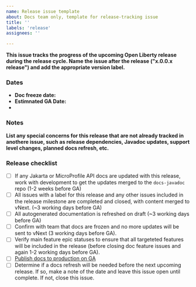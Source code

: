 ```yaml
---
name: Release issue template
about: Docs team only, template for release-tracking issue
title: ''
labels: 'release'
assignees: ''

---
```


**This issue tracks the progress of the upcoming Open Liberty release during the release cycle. Name the issue after the release ("x.0.0.x release") and add the appropriate version label.**

### Dates

- **Doc freeze date:** 
- **Estimnated GA Date:** 
- 
### Notes
**List any special concerns for this release that are not already tracked in anothere issue, such as release dependencies, Javadoc updates, support level changes, planned docs refresh, etc.**

### Release checklist
- [ ] If any Jakarta or MicroProfile API docs are updated with this release, work with development to get the updates merged to the `docs-javadoc` repo (1-2 weeks before GA)
- [ ] All issues with a label for this release and any other issues included in the release milestone are completed and closed, with content merged to vNext. (~3 working days before GA)
- [ ] All autogenerated documentation is refreshed on draft (~3 working days before GA)
- [ ] Confirm with team that docs are frozen and no more updates will be sent to vNext (3 working days before GA).
- [ ] Verify main feature epic statuses to ensure that all targeteted features will be included in the release (before closing doc feature issues and again 1-2 working days before GA).
- [ ] [Publish docs to production on GA](https://github.com/OpenLiberty/docs-playbook#publishing-a-new-release-of-open-liberty-docs)
- [ ] Determine if a docs refresh will be needed before the next upcoming release. If so, make a note of the date and leave this issue open until complete. If not, close this issue. 
